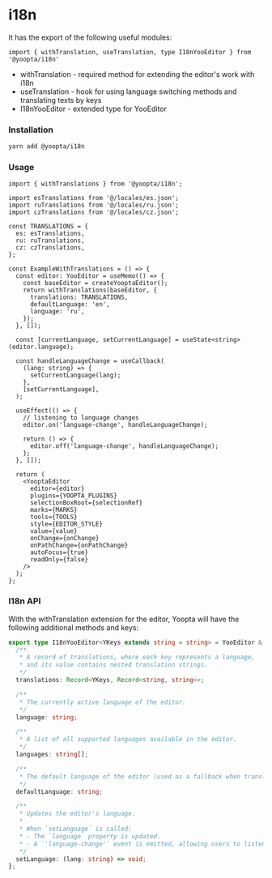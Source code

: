# i18n

It has the export of the following useful modules:

`import { withTranslation, useTranslation, type I18nYooEditor } from '@yoopta/i18n'`

- withTranslation - required method for extending the editor's work with i18n
- useTranslation - hook for using language switching methods and translating texts by keys
- I18nYooEditor - extended type for YooEditor

### Installation

```bash
yarn add @yoopta/i18n
```

### Usage

```tsx
import { withTranslations } from '@yoopta/i18n';

import esTranslations from '@/locales/es.json';
import ruTranslations from '@/locales/ru.json';
import czTranslations from '@/locales/cz.json';

const TRANSLATIONS = {
  es: esTranslations,
  ru: ruTranslations,
  cz: czTranslations,
};

const ExampleWithTranslations = () => {
  const editor: YooEditor = useMemo(() => {
    const baseEditor = createYooptaEditor();
    return withTranslations(baseEditor, {
      translations: TRANSLATIONS,
      defaultLanguage: 'en',
      language: 'ru',
    });
  }, []);

  const [currentLanguage, setCurrentLanguage] = useState<string>(editor.language);

  const handleLanguageChange = useCallback(
    (lang: string) => {
      setCurrentLanguage(lang);
    },
    [setCurrentLanguage],
  );

  useEffect(() => {
    // listening to language changes
    editor.on('language-change', handleLanguageChange);

    return () => {
      editor.off('language-change', handleLanguageChange);
    };
  }, []);

  return (
    <YooptaEditor
      editor={editor}
      plugins={YOOPTA_PLUGINS}
      selectionBoxRoot={selectionRef}
      marks={MARKS}
      tools={TOOLS}
      style={EDITOR_STYLE}
      value={value}
      onChange={onChange}
      onPathChange={onPathChange}
      autoFocus={true}
      readOnly={false}
    />
  );
};
```

### I18n API

With the withTranslation extension for the editor, Yoopta will have the following additional methods and keys:

```typescript
export type I18nYooEditor<YKeys extends string = string> = YooEditor & {
  /**
   * A record of translations, where each key represents a language,
   * and its value contains nested translation strings.
   */
  translations: Record<YKeys, Record<string, string>>;

  /**
   * The currently active language of the editor.
   */
  language: string;

  /**
   * A list of all supported languages available in the editor.
   */
  languages: string[];

  /**
   * The default language of the editor (used as a fallback when translations are missing).
   */
  defaultLanguage: string;

  /**
   * Updates the editor's language.
   *
   * When `setLanguage` is called:
   * - The `language` property is updated.
   * - A `'language-change'` event is emitted, allowing users to listen for language updates.
   */
  setLanguage: (lang: string) => void;
};
```
